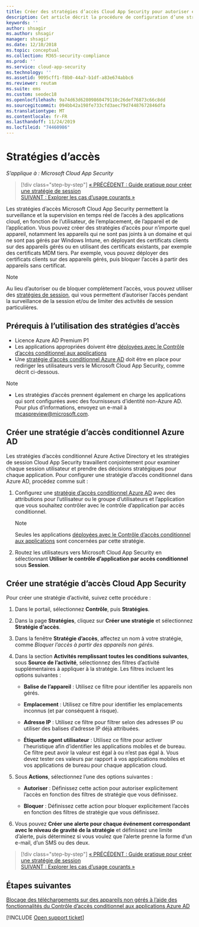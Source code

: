 ```yaml
---
title: Créer des stratégies d’accès Cloud App Security pour autoriser et bloquer l’accès
description: Cet article décrit la procédure de configuration d’une stratégie d’accès Cloud App Security avec contrôle d’application par accès conditionnel pour autoriser et bloquer l’accès aux applications connectées via Azure AD, à l’aide de fonctionnalités de proxy.
keywords: ''
author: shsagir
ms.author: shsagir
manager: shsagir
ms.date: 12/10/2018
ms.topic: conceptual
ms.collection: M365-security-compliance
ms.prod: ''
ms.service: cloud-app-security
ms.technology: ''
ms.assetid: 9095cff1-f8b0-44a7-b1df-a83e674abbc6
ms.reviewer: reutam
ms.suite: ems
ms.custom: seodec18
ms.openlocfilehash: 9a74d63d62809860479110c26def76873c66c8dd
ms.sourcegitcommit: 094bb42a198fe733cfd3aec79d74487672846dfa
ms.translationtype: MT
ms.contentlocale: fr-FR
ms.lasthandoff: 11/24/2019
ms.locfileid: "74460986"
---
```

# <a name="access-policies"></a>Stratégies d’accès

*S’applique à : Microsoft Cloud App Security*

>[!div class="step-by-step"]
[« PRÉCÉDENT : Guide pratique pour créer une stratégie de session](session-policy-aad.md)<br>
[SUIVANT : Explorer les cas d’usage courants »](use-case-proxy-block-session-aad.md)

Les stratégies d’accès Microsoft Cloud App Security permettent la surveillance et la supervision en temps réel de l’accès à des applications cloud, en fonction de l’utilisateur, de l’emplacement, de l’appareil et de l’application. Vous pouvez créer des stratégies d’accès pour n’importe quel appareil, notamment les appareils qui ne sont pas joints à un domaine et qui ne sont pas gérés par Windows Intune, en déployant des certificats clients sur des appareils gérés ou en utilisant des certificats existants, par exemple des certificats MDM tiers. Par exemple, vous pouvez déployer des certificats clients sur des appareils gérés, puis bloquer l’accès à partir des appareils sans certificat. 

> [!NOTE]
> Au lieu d’autoriser ou de bloquer complètement l’accès, vous pouvez utiliser des [stratégies de session](session-policy-aad.md), qui vous permettent d’autoriser l’accès pendant la surveillance de la session et/ou de limiter des activités de session particulières. 

## <a name="prerequisites-to-using-access-policies"></a>Prérequis à l’utilisation des stratégies d’accès

- Licence Azure AD Premium P1
- Les applications appropriées doivent être [déployées avec le Contrôle d’accès conditionnel aux applications](proxy-deployment-aad.md)
- Une [stratégie d’accès conditionnel Azure AD](https://docs.microsoft.com/azure/active-directory/active-directory-conditional-access-azure-portal) doit être en place pour rediriger les utilisateurs vers le Microsoft Cloud App Security, comme décrit ci-dessous.

> [!NOTE]
> - Les stratégies d’accès prennent également en charge les applications qui sont configurées avec des fournisseurs d’identité non-Azure AD. Pour plus d’informations, envoyez un e-mail à mcaspreview@microsoft.com.

## <a name="create-an-azure-ad-conditional-access-policy"></a>Créer une stratégie d’accès conditionnel Azure AD

Les stratégies d’accès conditionnel Azure Active Directory et les stratégies de session Cloud App Security travaillent conjointement pour examiner chaque session utilisateur et prendre des décisions stratégiques pour chaque application. Pour configurer une stratégie d’accès conditionnel dans Azure AD, procédez comme suit :

1. Configurez une [stratégie d’accès conditionnel Azure AD](https://docs.microsoft.com/azure/active-directory/active-directory-conditional-access-azure-portal) avec des attributions pour l’utilisateur ou le groupe d’utilisateurs et l’application que vous souhaitez contrôler avec le contrôle d’application par accès conditionnel. 

   > [!NOTE]
   > Seules les applications [déployées avec le Contrôle d’accès conditionnel aux applications](proxy-deployment-aad.md) sont concernées par cette stratégie. 

2. Routez les utilisateurs vers Microsoft Cloud App Security en sélectionnant **Utiliser le contrôle d’application par accès conditionnel** sous **Session**.
 
## <a name="create-a-cloud-app-security-access-policy"></a>Créer une stratégie d’accès Cloud App Security 

Pour créer une stratégie d’activité, suivez cette procédure :

1. Dans le portail, sélectionnez **Contrôle**, puis **Stratégies**.
2. Dans la page **Stratégies**, cliquez sur **Créer une stratégie** et sélectionnez **Stratégie d’accès**.  

3. Dans la fenêtre **Stratégie d’accès**, affectez un nom à votre stratégie, comme *Bloquer l’accès à partir des appareils non gérés*.

4. Dans la section **Activités remplissant toutes les conditions suivantes**, sous **Source de l’activité**, sélectionnez des filtres d’activité supplémentaires à appliquer à la stratégie. Les filtres incluent les options suivantes : 
     
   - **Balise de l’appareil** : Utilisez ce filtre pour identifier les appareils non gérés.

   - **Emplacement** : Utilisez ce filtre pour identifier les emplacements inconnus (et par conséquent à risque). 

   - **Adresse IP** : Utilisez ce filtre pour filtrer selon des adresses IP ou utiliser des balises d’adresse IP déjà attribuées. 

   - **Étiquette agent utilisateur** : Utilisez ce filtre pour activer l’heuristique afin d’identifier les applications mobiles et de bureau. Ce filtre peut avoir la valeur est égal à ou n’est pas égal à. Vous devez tester ces valeurs par rapport à vos applications mobiles et vos applications de bureau pour chaque application cloud.
  
5. Sous **Actions**, sélectionnez l’une des options suivantes : 

    - **Autoriser** : Définissez cette action pour autoriser explicitement l’accès en fonction des filtres de stratégie que vous définissez.

    - **Bloquer** : Définissez cette action pour bloquer explicitement l’accès en fonction des filtres de stratégie que vous définissez. 

6. Vous pouvez **Créer une alerte pour chaque événement correspondant avec le niveau de gravité de la stratégie** et définissez une limite d’alerte, puis déterminez si vous voulez que l’alerte prenne la forme d’un e-mail, d’un SMS ou des deux.



>[!div class="step-by-step"]
[« PRÉCÉDENT : Guide pratique pour créer une stratégie de session](session-policy-aad.md)<br>
[SUIVANT : Explorer les cas d’usage courants »](use-case-proxy-block-session-aad.md)

 
## <a name="next-steps"></a>Étapes suivantes  
[Blocage des téléchargements sur des appareils non gérés à l’aide des fonctionnalités du Contrôle d’accès conditionnel aux applications Azure AD](use-case-proxy-block-session-aad.md)   

[!INCLUDE [Open support ticket](includes/support.md)]  
  
  

